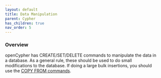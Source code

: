 ```yaml
---
layout: default
title: Data Manipulation
parent: Cypher
has_children: true
nav_order: 5
---
```


### Overview
openCypher has CREATE/SET/DELETE commands to manipulate the data in a database.
As a general rule, these should be used to do small modifications to the database.
If doing a large bulk insertions, you should use the [COPY FROM commands](../../data-import/csv-import.md).

